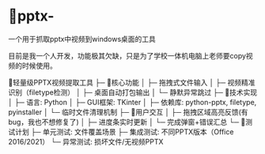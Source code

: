 # 📠pptx-
一个用于抓取pptx中视频到windows桌面的工具

目前是我一个人开发，功能极其欠缺，只是为了学校一体机电脑上老师要copy视频的时候使用。

🧿轻量级PPTX视频提取工具
  ├─ 🔧核心功能
  │  ├─ 拖拽式文件输入
  │  ├─ 视频精准识别（filetype检测）
  │  ├─ 桌面自动打包输出
  │  └─ 静默异常跳过
  ├─ 🔋技术实现
  │  ├─ 语言: Python
  │  ├─ GUI框架: TKinter
  │  ├─ 依赖库: python-pptx, filetype, pyinstaller
  │  └─ 临时文件清理机制
  ├─ 🔋用户交互
  │  ├─ 拖拽区域高亮反馈(有bug，我也不想修复了)
  │  ├─ 进度条实时更新
  │  └─ 完成弹窗+错误汇总
  └─ 🔋测试计划
     ├─ 单元测试: 文件覆盖场景
     ├─ 集成测试: 不同PPTX版本（Office 2016/2021）
     └─ 异常测试: 损坏文件/无视频PPTX


